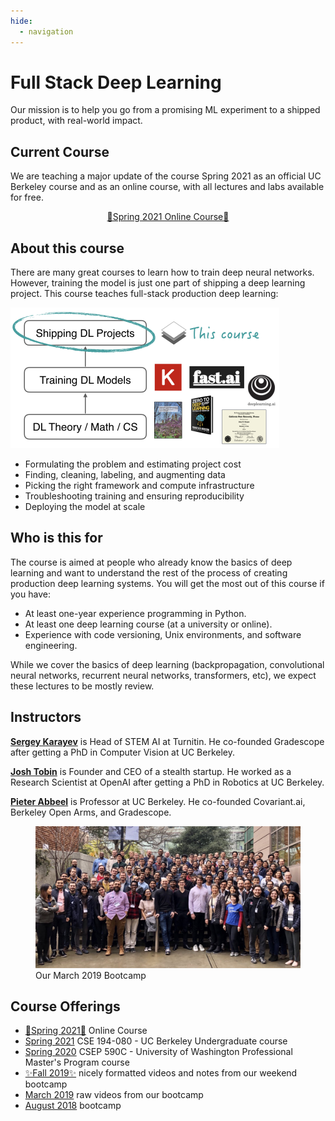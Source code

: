 ```yaml
---
hide:
  - navigation
---
```


<h1 class="title">Full Stack Deep Learning</h1>

<div class="subtitle">Our mission is to help you go from a promising ML experiment to a shipped product, with real-world impact.</div>

## Current Course

We are teaching a major update of the course Spring 2021 as an official UC Berkeley course and as an online course, with all lectures and labs available for free.

<div style="text-align: center; margin-top: 1em;">
  <a class="md-button md-button--primary" href="/spring2021">🚀Spring 2021 Online Course🚀</a>
</div>

## About this course

There are many great courses to learn how to train deep neural networks.
However, training the model is just one part of shipping a deep learning project.
This course teaches full-stack production deep learning:

<img src="images/positioning_v3.png" width="430px" />

- Formulating the problem and estimating project cost
- Finding, cleaning, labeling, and augmenting data
- Picking the right framework and compute infrastructure
- Troubleshooting training and ensuring reproducibility
- Deploying the model at scale

## Who is this for

The course is aimed at people who already know the basics of deep learning and want to understand the rest of the process of creating production deep learning systems.
You will get the most out of this course if you have:

- At least one-year experience programming in Python.
- At least one deep learning course (at a university or online).
- Experience with code versioning, Unix environments, and software engineering.

While we cover the basics of deep learning (backpropagation, convolutional neural networks, recurrent neural networks, transformers, etc), we expect these lectures to be mostly review.

## Instructors

**[Sergey Karayev](https://twitter.com/sergeykarayev)** is Head of STEM AI at Turnitin. He co-founded Gradescope after getting a PhD in Computer Vision at UC Berkeley.

**[Josh Tobin](https://twitter.com/josh_tobin_)** is Founder and CEO of a stealth startup. He worked as a Research Scientist at OpenAI after getting a PhD in Robotics at UC Berkeley.

**[Pieter Abbeel](https://twitter.com/pabbeel)** is Professor at UC Berkeley. He co-founded Covariant.ai, Berkeley Open Arms, and Gradescope.

<figure>
  <img src="images/group.jpg" />
  <figcaption>Our March 2019 Bootcamp</figcaption>
</figure>

## Course Offerings

- [🚀Spring 2021🚀](/spring2021) Online Course
- [Spring 2021](https://bit.ly/berkeleyfsdl) CSE 194-080 - UC Berkeley Undergraduate course
- [Spring 2020](https://bit.ly/uwfsdl) CSEP 590C - University of Washington Professional Master's Program course
- [✨Fall 2019✨](https://fall2019.fullstackdeeplearning.com) nicely formatted videos and notes from our weekend bootcamp
- [March 2019](/march2019) raw videos from our bootcamp
- [August 2018](/august2018) bootcamp
